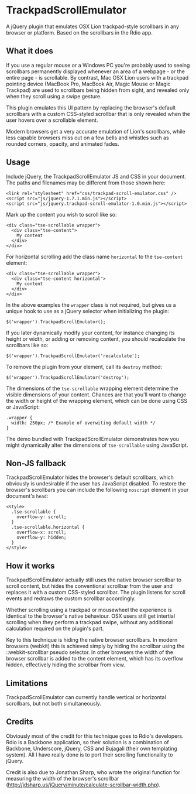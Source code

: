 TrackpadScrollEmulator
======================

A jQuery plugin that emulates OSX Lion trackpad-style scrollbars in any browser or platform. Based on the scrollbars in the Rdio app.

What it does
------------

If you use a regular mouse or a Windows PC you're probably used to seeing scrollbars permanently displayed whenever an area of a webpage - or the entire page - is scrollable. By contrast, Mac OSX Lion users with a trackpad pointing device (MacBook Pro, MacBook Air, Magic Mouse or Magic Trackpad) are used to scrollbars being hidden from sight, and revealed only when they scroll using a swipe gesture.

This plugin emulates this UI pattern by replacing the browser's default scrollbars with a custom CSS-styled scrollbar that is only revealed when the user hovers over a scrollable element.

Modern browsers get a very accurate emulation of Lion's scrollbars, while less capable browsers miss out on a few bells and whistles such as rounded corners, opacity, and animated fades.

Usage
-----

Include jQuery, the TrackpadScrollEmulator JS and CSS in your document. The paths and filenames may be different from those shown here:

    <link rel="stylesheet" href="css/trackpad-scroll-emulator.css" />
    <script src="js/jquery-1.7.1.min.js"></script>
    <script src="js/jquery.trackpad-scroll-emulator-1.0.min.js"></script>

Mark up the content you wish to scroll like so:

    <div class="tse-scrollable wrapper">
      <div class="tse-content">
        My content
      </div>
    </div>

For horizontal scrolling add the class name `horizontal` to the `tse-content` element:

    <div class="tse-scrollable wrapper">
      <div class="tse-content horizontal">
        My content
      </div>
    </div>

In the above examples the `wrapper` class is not required, but gives us a unique hook to use as a jQuery selector when initializing the plugin:

    $('wrapper').TrackpadScrollEmulator();

If you later dynamically modify your content, for instance changing its height or width, or adding or removing content, you should recalculate the scrollbars like so:

    $('wrapper').TrackpadScrollEmulator('recalculate');

To remove the plugin from your element, call its `destroy` method:

    $('wrapper').TrackpadScrollEmulator('destroy');

The dimensions of the `tse-scrollable` wrapping element determine the visible dimensions of your content. Chances are that you'll want to change the width or height of the wrapping element, which can be done using CSS or JavaScript:

    .wrapper {
      width: 250px; /* Example of overwiting default width */
    }

The demo bundled with TrackpadScrollEmulator demonstrates how you might dynamically alter the dimensions of `tse-scrollable` using JavaScript.

Non-JS fallback
---------------

TrackpadScrollEmulator hides the browser's default scrollbars, which obviously is undesirable if the user has JavaScript disabled. To restore the browser's scrollbars you can include the following `noscript` element in your document's `head`:

    <style>
      .tse-scrollable {
        overflow-y: scroll;
      }
      .tse-scrollable.horizontal {
        overflow-x: scroll;
        overflow-y: hidden;
      }
    </style>

How it works
------------

TrackpadScrollEmulator actually still uses the native browser scrollbar to scroll content, but hides the conventional scrollbar from the user and replaces it with a custom CSS-styled scrollbar. The plugin listens for scroll events and redraws the custom scrollbar accordingly.

Whether scrolling using a trackpad or mousewheel the experience is identical to the browser's native behaviour. OSX users still get intertial scrolling when they perform a trackpad swipe, without any additional calculation required on the plugin's part.

Key to this technique is hiding the native browser scrollbars. In modern browsers (webkit) this is achieved simply by hiding the scrollbar using the ::webkit-scrollbar pseudo selector. In other browsers the width of the browser scrollbar is added to the content element, which has its overflow hidden, effectively hiding the scrollbar from view.

Limitations
-----------

TrackpadScrollEmulator can currently handle vertical or horizontal scrollbars, but not both simultaneously.

Credits
-------

Obviously most of the credit for this technique goes to Rdio's developers. Rdio is a Backbone application, so their solution is a combination of Backbone, Underscore, jQuery, CSS and Bujagali (their own templating system). All I have really done is to port their scrolling functionality to jQuery.

Credit is also due to Jonathan Sharp, who wrote the original function for measuring the width of the browser's scrollbar (http://jdsharp.us/jQuery/minute/calculate-scrollbar-width.php).

